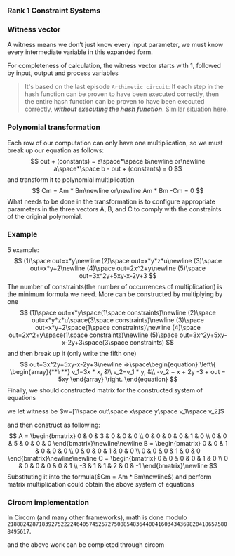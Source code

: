 ### Rank 1 Constraint Systems

### Witness vector

A witness means we don’t just know every input parameter, we must know every intermediate variable in this expanded form. 

For completeness of calculation, the witness vector starts with 1, followed by input, output and process variables

> It's based on the last episode `Arthimetic circuit`: If each step in the hash function can be proven to have been executed correctly, then the entire hash function can be proven to have been executed correctly, ***without executing the hash function***. Similar situation here.

### Polynomial transformation

Each row of our computation can only have one multiplication, so we must break up our equation as follows:
$$
out + (constants) = a\space*\space b\newline
or\newline
a\space*\space b - out + (constants) = 0
$$
and transform it to polynomial multiplication
$$
Cm = Am * Bm\newline
or\newline
Am * Bm -Cm = 0
$$
What needs to be done in the transformation is to configure appropriate parameters in the three vectors A, B, and C to comply with the constraints of the original polynomial.

### Example

5 example:
$$
(1)\space out=x*y\newline
(2)\space out=x*y*z*u\newline
(3)\space out=x*y+2\newline
(4)\space out=2x^2+y\newline
(5)\space out=3x^2y+5xy-x-2y+3
$$
The number of constraints(the number of occurrences of multiplication) is the minimum formula we need. More can be constructed by multiplying by one
$$
(1)\space out=x*y\space(1\space constraints)\newline 
(2)\space out=x*y*z*u\space(3\space constraints)\newline
(3)\space out=x*y+2\space(1\space constraints)\newline
(4)\space out=2x^2+y\space(1\space constraints)\newline
(5)\space out=3x^2y+5xy-x-2y+3\space(3\space constraints)
$$
and then break up it (only write the fifth one)
$$
out=3x^2y+5xy-x-2y+3\newline
=>\space\begin{equation}  
\left\{
             \begin{array}{**lr**}
             v_1=3x * x, &\\
             v_2=v_1 * y, &\\
             -v_2 + x + 2y -3 + out = 5xy
             \end{array}
\right.
\end{equation}
$$
Finally, we should constructed matrix for the constructed system of equations

we let witness be  $w=[1\space out\space x\space y\space v_1\space v_2]$

and then construct as following:
$$
A = \begin{bmatrix}
    0 & 0 & 3 & 0 & 0 & 0 \\
    0 & 0 & 0 & 0 & 1 & 0 \\
    0 & 0 & 5 & 0 & 0 & 0 
    \end{bmatrix}\newline\newline
B = \begin{bmatrix}
    0 & 0 & 1 & 0 & 0 & 0 \\
    0 & 0 & 0 & 1 & 0 & 0 \\
    0 & 0 & 0 & 1 & 0 & 0 
    \end{bmatrix}\newline\newline
C = \begin{bmatrix}
    0 & 0 & 0 & 0 & 1 & 0 \\
    0 & 0 & 0 & 0 & 0 & 1 \\
    -3 & 1 & 1 & 2 & 0 & -1 
    \end{bmatrix}\newline
$$
Substituting it into the formula($Cm = Am * Bm\newline$) and perform matrix multiplication could obtain the above system of equations

### Circom implementation

In Circom (and many other frameworks), math is done modulo `21888242871839275222246405745257275088548364400416034343698204186575808495617`.

and the above work can be completed through circom